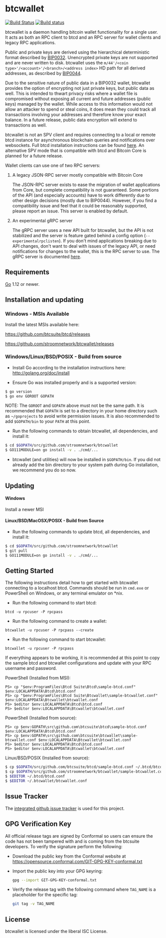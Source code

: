 btcwallet
=========

[![Build Status](https://travis-ci.org/btcsuite/btcwallet.png?branch=master)](https://travis-ci.org/btcsuite/btcwallet)
[![Build status](https://ci.appveyor.com/api/projects/status/88nxvckdj8upqr36/branch/master?svg=true)](https://ci.appveyor.com/project/jrick/btcwallet/branch/master)

btcwallet is a daemon handling bitcoin wallet functionality for a
single user.  It acts as both an RPC client to btcd and an RPC server
for wallet clients and legacy RPC applications.

Public and private keys are derived using the hierarchical
deterministic format described by
[BIP0032](https://github.com/bitcoin/bips/blob/master/bip-0032.mediawiki).
Unencrypted private keys are not supported and are never written to
disk.  btcwallet uses the
`m/44'/<coin type>'/<account>'/<branch>/<address index>`
HD path for all derived addresses, as described by
[BIP0044](https://github.com/bitcoin/bips/blob/master/bip-0044.mediawiki).

Due to the sensitive nature of public data in a BIP0032 wallet,
btcwallet provides the option of encrypting not just private keys, but
public data as well.  This is intended to thwart privacy risks where a
wallet file is compromised without exposing all current and future
addresses (public keys) managed by the wallet. While access to this
information would not allow an attacker to spend or steal coins, it
does mean they could track all transactions involving your addresses
and therefore know your exact balance.  In a future release, public data
encryption will extend to transactions as well.

btcwallet is not an SPV client and requires connecting to a local or
remote btcd instance for asynchronous blockchain queries and
notifications over websockets.  Full btcd installation instructions
can be found [here](https://github.com/btcsuite/btcd).  An alternative
SPV mode that is compatible with btcd and Bitcoin Core is planned for
a future release.

Wallet clients can use one of two RPC servers:

  1. A legacy JSON-RPC server mostly compatible with Bitcoin Core

     The JSON-RPC server exists to ease the migration of wallet applications
     from Core, but complete compatibility is not guaranteed.  Some portions of
     the API (and especially accounts) have to work differently due to other
     design decisions (mostly due to BIP0044).  However, if you find a
     compatibility issue and feel that it could be reasonably supported, please
     report an issue.  This server is enabled by default.

  2. An experimental gRPC server

     The gRPC server uses a new API built for btcwallet, but the API is not
     stabilized and the server is feature gated behind a config option
     (`--experimentalrpclisten`).  If you don't mind applications breaking due
     to API changes, don't want to deal with issues of the legacy API, or need
     notifications for changes to the wallet, this is the RPC server to use.
     The gRPC server is documented [here](./rpc/documentation/README.md).

## Requirements

[Go](http://golang.org) 1.12 or newer.

## Installation and updating

### Windows - MSIs Available

Install the latest MSIs available here:

https://github.com/btcsuite/btcd/releases

https://github.com/stroomnetwork/btcwallet/releases

### Windows/Linux/BSD/POSIX - Build from source

- Install Go according to the installation instructions here:
  http://golang.org/doc/install

- Ensure Go was installed properly and is a supported version:

```bash
$ go version
$ go env GOROOT GOPATH
```

NOTE: The `GOROOT` and `GOPATH` above must not be the same path.  It is
recommended that `GOPATH` is set to a directory in your home directory such as
`~/goprojects` to avoid write permission issues.  It is also recommended to add
`$GOPATH/bin` to your `PATH` at this point.

- Run the following commands to obtain btcwallet, all dependencies, and install it:

```bash
$ cd $GOPATH/src/github.com/stroomnetwork/btcwallet
$ GO111MODULE=on go install -v . ./cmd/...
```

- btcwallet (and utilities) will now be installed in ```$GOPATH/bin```.  If you did
  not already add the bin directory to your system path during Go installation,
  we recommend you do so now.

## Updating

#### Windows

Install a newer MSI

#### Linux/BSD/MacOSX/POSIX - Build from Source

- Run the following commands to update btcd, all dependencies, and install it:

```bash
$ cd $GOPATH/src/github.com/stroomnetwork/btcwallet
$ git pull
$ GO111MODULE=on go install -v . ./cmd/...
```

## Getting Started

The following instructions detail how to get started with btcwallet connecting
to a localhost btcd.  Commands should be run in `cmd.exe` or PowerShell on
Windows, or any terminal emulator on *nix.

- Run the following command to start btcd:

```
btcd -u rpcuser -P rpcpass
```

- Run the following command to create a wallet:

```
btcwallet -u rpcuser -P rpcpass --create
```

- Run the following command to start btcwallet:

```
btcwallet -u rpcuser -P rpcpass
```

If everything appears to be working, it is recommended at this point to
copy the sample btcd and btcwallet configurations and update with your
RPC username and password.

PowerShell (Installed from MSI):
```
PS> cp "$env:ProgramFiles\Btcd Suite\Btcd\sample-btcd.conf" $env:LOCALAPPDATA\Btcd\btcd.conf
PS> cp "$env:ProgramFiles\Btcd Suite\Btcwallet\sample-btcwallet.conf" $env:LOCALAPPDATA\Btcwallet\btcwallet.conf
PS> $editor $env:LOCALAPPDATA\Btcd\btcd.conf
PS> $editor $env:LOCALAPPDATA\Btcwallet\btcwallet.conf
```

PowerShell (Installed from source):
```
PS> cp $env:GOPATH\src\github.com\btcsuite\btcd\sample-btcd.conf $env:LOCALAPPDATA\Btcd\btcd.conf
PS> cp $env:GOPATH\src\github.com\btcsuite\btcwallet\sample-btcwallet.conf $env:LOCALAPPDATA\Btcwallet\btcwallet.conf
PS> $editor $env:LOCALAPPDATA\Btcd\btcd.conf
PS> $editor $env:LOCALAPPDATA\Btcwallet\btcwallet.conf
```

Linux/BSD/POSIX (Installed from source):
```bash
$ cp $GOPATH/src/github.com/btcsuite/btcd/sample-btcd.conf ~/.btcd/btcd.conf
$ cp $GOPATH/src/github.com/stroomnetwork/btcwallet/sample-btcwallet.conf ~/.btcwallet/btcwallet.conf
$ $EDITOR ~/.btcd/btcd.conf
$ $EDITOR ~/.btcwallet/btcwallet.conf
```

## Issue Tracker

The [integrated github issue tracker](https://github.com/stroomnetwork/btcwallet/issues)
is used for this project.

## GPG Verification Key

All official release tags are signed by Conformal so users can ensure the code
has not been tampered with and is coming from the btcsuite developers.  To
verify the signature perform the following:

- Download the public key from the Conformal website at
  https://opensource.conformal.com/GIT-GPG-KEY-conformal.txt

- Import the public key into your GPG keyring:
  ```bash
  gpg --import GIT-GPG-KEY-conformal.txt
  ```

- Verify the release tag with the following command where `TAG_NAME` is a
  placeholder for the specific tag:
  ```bash
  git tag -v TAG_NAME
  ```

## License

btcwallet is licensed under the liberal ISC License.
